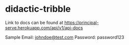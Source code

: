 # didactic-tribble

Link to docs can be found at https://principal-serve.herokuapp.com/api/v1/api-docs

Sample Email: johndoe@test.com
Password: password123
